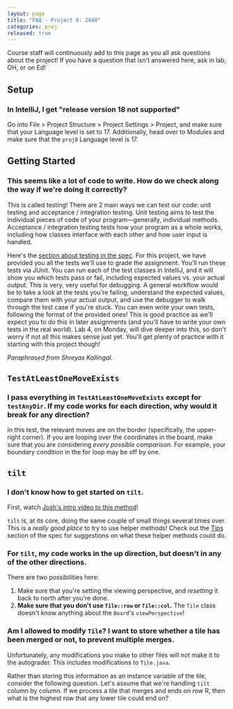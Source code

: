 ```yaml
---
layout: page 
title: "FAQ - Project 0: 2048"
categories: proj 
released: true
---
```


Course staff will continuously add to this page as you all ask questions about the project! If you have a question that
isn't answered here, ask in lab, OH, or on Ed!

## Setup

### In IntelliJ, I get "release version 18 not supported"

Go into File > Project Structure > Project Settings > Project, and make sure that your Language level is set to 17.
Additionally, head over to Modules and make sure that the `proj0` Language level is 17.

## Getting Started

### This seems like a lot of code to write. How do we check along the way if we're doing it correctly?

This is called testing! There are 2 main ways we can test our code: unit testing and acceptance / integration testing.
Unit testing aims to test the individual pieces of code of your program—generally, individual methods. Acceptance /
integration testing tests how your program as a whole works, including how classes interface with each other and how
user input is handled.

Here's the [section about testing in the spec](index.md#testing). For this project, we have provided you all the tests
we'll use to grade the assignment. You'll run these tests via JUnit. You can run each of the test classes in IntelliJ,
and it will show you which tests pass or fail, including expected values vs. your actual output. This is very, very
useful for debugging. A general workflow would be to take a look at the tests you're failing, understand the expected
values, compare them with your actual output, and use the debugger to walk through the test case if you're stuck. You
can even write your own tests, following the format of the provided ones! This is good practice as we'll expect you to
do this in later assignments (and you'll have to write your own tests in the real world). Lab 4, on Monday, will dive
deeper into this, so don't worry if not all this makes sense just yet. You'll get plenty of practice with it starting
with this project though!

<cite>Paraphrased from Shreyas Kallingal.</cite>

## `TestAtLeastOneMoveExists`

### I pass everything in `TestAtLeastOneMoveExists` except for `testAnyDir`. If my code works for each direction, why would it break for any direction?

In this test, the relevant moves are on the border (specifically, the upper-right corner). If you are looping over the
coordinates in the board, make sure that you are considering *every possible comparison*. For example, your boundary
condition in the for loop may be off by one.

## `tilt`

### I don't know how to get started on `tilt`.

First, watch [Josh's intro video to this method](https://youtu.be/abFbbK1QY2k)!

`tilt` is, at its core, doing the same couple of small things several times over. This is a *really good place* to try
to use helper methods! Check out the
[Tips](index.md#tips) section of the spec for suggestions on what these helper methods could do.

### For `tilt`, my code works in the up direction, but doesn't in any of the other directions.

There are two possibilities here:

1. Make sure that you're setting the viewing perspective, and *resetting* it back to north after you're done.
1. **Make sure that you don't use `Tile::row` or `Tile::col`.** The `Tile`
   class doesn't know anything about the `Board`'s `viewPerspective`!

### Am I allowed to modify `Tile`? I want to store whether a tile has been merged or not, to prevent multiple merges.

Unfortunately, any modifications you make to other files will not make it to the autograder. This includes modifications
to `Tile.java`.

Rather than storing this information as an instance variable of the tile, consider the following question. Let's assume
that we're handling `tilt` column by column. If we process a tile that merges and ends on row R, then what is the
highest row that any lower tile could end on?

